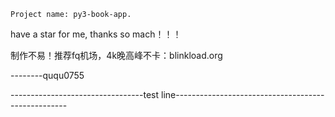 
    Project name: py3-book-app.
have a star for me, thanks so mach！！！

制作不易！推荐fq机场，4k晚高峰不卡：blinkload.org

--------ququ0755

---------------------------------test line---------------------------------------------------

